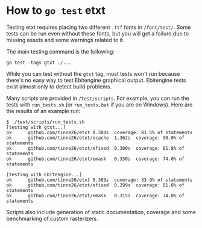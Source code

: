 # How to `go test` etxt

Testing etxt requires placing two different `.ttf` fonts in `/font/test/`. Some tests can be run even without these fonts, but you will get a failure due to missing assets and some warnings related to it.

The main testing command is the following:
```
go test -tags gtxt ./...
```
While you can test without the `gtxt` tag, most tests won't run because there's no easy way to test Ebitengine graphical output. Ebitengine tests exist almost only to detect build problems.

Many scripts are provided in `/test/scripts`. For example, you can run the tests with `run_tests.sh` (or `run_tests.bat` if you are on Windows). Here are the results of an example run:
```
$ ./test/scripts/run_tests.sh
[testing with gtxt...]
ok      github.com/tinne26/etxt 0.384s  coverage: 81.5% of statements
ok      github.com/tinne26/etxt/ecache  1.362s  coverage: 90.0% of statements
ok      github.com/tinne26/etxt/efixed  0.300s  coverage: 81.8% of statements
ok      github.com/tinne26/etxt/emask   0.330s  coverage: 74.0% of statements

[testing with Ebitengine...]
ok      github.com/tinne26/etxt 0.389s  coverage: 33.9% of statements
ok      github.com/tinne26/etxt/efixed  0.299s  coverage: 81.8% of statements
ok      github.com/tinne26/etxt/emask   0.315s  coverage: 74.0% of statements
```

Scripts also include generation of static documentation, coverage and some benchmarking of custom rasterizers.
